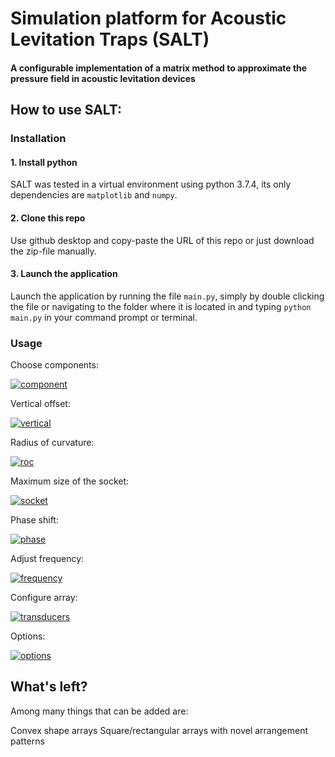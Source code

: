 # Simulation platform for Acoustic Levitation Traps (SALT)
#### A configurable implementation of a matrix method to approximate the pressure field in acoustic levitation devices

## How to use SALT:

### Installation
#### 1. Install python
SALT was tested in a virtual environment using python 3.7.4, its only dependencies are ```matplotlib``` and ```numpy```.

#### 2. Clone this repo
Use github desktop and copy-paste the URL of this repo or just download the zip-file manually.

#### 3. Launch the application
Launch the application by running the file ```main.py```, simply by double clicking the file or navigating to the folder where it is located in and typing ```python main.py``` in your command prompt or terminal.

### Usage

Choose components:

<a href="https://ibb.co/5rmr80B"><img src="https://i.ibb.co/k4j487Q/component.png" alt="component" border="0" /></a>

Vertical offset: 

<a href="https://ibb.co/dm8q8Xm"><img src="https://i.ibb.co/g4kpkQ4/vertical.png" alt="vertical" border="0" /></a>

Radius of curvature:

<a href="https://ibb.co/5BWmC3T"><img src="https://i.ibb.co/hDRbrNs/roc.png" alt="roc" border="0" /></a>

Maximum size of the socket:

<a href="https://ibb.co/pKHpCVD"><img src="https://i.ibb.co/7p3F7Mc/socket.png" alt="socket" border="0" /></a>

Phase shift:

<a href="https://ibb.co/WnQhmgT"><img src="https://i.ibb.co/Zd3jqWZ/phase.png" alt="phase" border="0" /></a>

Adjust frequency: 

<a href="https://ibb.co/J76zG34"><img src="https://i.ibb.co/zR9SB6Y/frequency.png" alt="frequency" border="0" /></a>

Configure array: 

<a href="https://ibb.co/kyHcjhG"><img src="https://i.ibb.co/JdBkVzc/transducers.png" alt="transducers" border="0" /></a>

Options:

<a href="https://imgbb.com/"><img src="https://i.ibb.co/mCM4BWy/options.png" alt="options" border="0" /></a>

#### 
## What's left?
Among many things that can be added are:

Convex shape arrays
Square/rectangular arrays with novel arrangement patterns
